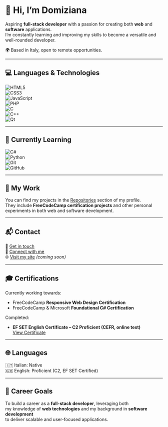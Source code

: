 # 👋 Hi, I’m Domiziana  

Aspiring **full-stack developer** with a passion for creating both **web** and **software** applications.  
I’m constantly learning and improving my skills to become a versatile and well-rounded developer.  

🌍 Based in Italy, open to remote opportunities.  

---

## 💻 Languages & Technologies  

![HTML5](https://img.shields.io/badge/HTML5-E34F26?style=flat-square&logo=html5&logoColor=white)  
![CSS3](https://img.shields.io/badge/CSS3-1572B6?style=flat-square&logo=css3&logoColor=white)  
![JavaScript](https://img.shields.io/badge/JavaScript-F7DF1E?style=flat-square&logo=javascript&logoColor=black)  
![PHP](https://img.shields.io/badge/PHP-777BB4?style=flat-square&logo=php&logoColor=white)  
![C](https://img.shields.io/badge/C-00599C?style=flat-square&logo=c&logoColor=white)  
![C++](https://img.shields.io/badge/C++-00599C?style=flat-square&logo=cplusplus&logoColor=white)  
![Qt](https://img.shields.io/badge/Qt-41CD52?style=flat-square&logo=qt&logoColor=white)  

---

## 🌱 Currently Learning  

![C#](https://img.shields.io/badge/C%23-239120?style=flat-square&logo=csharp&logoColor=white)  
![Python](https://img.shields.io/badge/Python-3776AB?style=flat-square&logo=python&logoColor=white)  
![Git](https://img.shields.io/badge/Git-F05032?style=flat-square&logo=git&logoColor=white)  
![GitHub](https://img.shields.io/badge/GitHub-181717?style=flat-square&logo=github&logoColor=white)  

---

## 📂 My Work  

You can find my projects in the [Repositories](https://github.com/aimNana?tab=repositories) section of my profile.  
They include **FreeCodeCamp certification projects** and other personal experiments in both web and software development.  

---

## 📬 Contact  

📧 [Get in touch](mailto:aimodnana@gmail.com)  
🔗 [Connect with me](https://www.linkedin.com/in/domiziana-d-agati-4b20b4220)  
🌐 [Visit my site](https://aimNana.github.io) *(coming soon)*  

---

## 🎓 Certifications  

Currently working towards:  
- FreeCodeCamp **Responsive Web Design Certification**  
- FreeCodeCamp & Microsoft **Foundational C# Certification**  

Completed:  
- **EF SET English Certificate – C2 Proficient (CEFR, online test)**  
  [View Certificate](https://cert.efset.org/aamNai)  

---

## 🌐 Languages  

🇮🇹 Italian: Native  
🇬🇧 English: Proficient (C2, EF SET Certified)  

---

## 🎯 Career Goals  

To build a career as a **full-stack developer**, leveraging both  
my knowledge of **web technologies** and my background in **software development**  
to deliver scalable and user-focused applications.  
